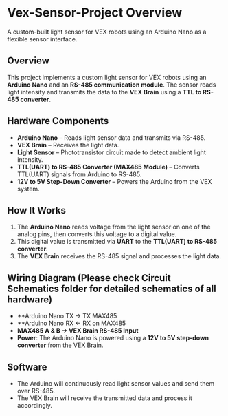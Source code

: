 # Vex-Sensor-Project Overview
A custom-built light sensor for VEX robots using an Arduino Nano as a flexible sensor interface.

## Overview
This project implements a custom light sensor for VEX robots using an **Arduino Nano** and an **RS-485 communication module**. The sensor reads light intensity and transmits the data to the **VEX Brain** using a **TTL to RS-485 converter**.

## Hardware Components
- **Arduino Nano** – Reads light sensor data and transmits via RS-485.
- **VEX Brain** – Receives the light data.
- **Light Sensor** – Phototransistor circuit made to detect ambient light intensity.
- **TTL(UART) to RS-485 Converter (MAX485 Module)** – Converts TTL(UART) signals from Arduino to RS-485.
- **12V to 5V Step-Down Converter** – Powers the Arduino from the VEX system.

## How It Works
1. The **Arduino Nano** reads voltage from the light sensor on one of the analog pins, then converts this voltage to a digital value.
2. This digital value is transmitted via **UART** to the **TTL(UART) to RS-485 converter**.
3. The **VEX Brain** receives the RS-485 signal and processes the light data.

## Wiring Diagram (Please check **Circuit Schematics** folder for detailed schematics of all hardware)
- **Arduino Nano TX → TX MAX485
- **Arduino Nano RX ← RX on MAX485  
- **MAX485 A & B → VEX Brain RS-485 Input**  
- **Power**: The Arduino Nano is powered using a **12V to 5V step-down converter** from the VEX Brain.

## Software
- The Arduino will continuously read light sensor values and send them over RS-485.
- The VEX Brain will receive the transmitted data and process it accordingly.


